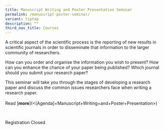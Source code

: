 ```yaml
---
title: Manuscript Writing and Poster Presentation Seminar
permalink: /manuscript-poster-seminar/
variant: tiptap
description: ""
third_nav_title: Courses
---
```

<p>A critical aspect of the scientific process is the reporting of new results
in scientific journals in order to disseminate that information to the
larger community of researchers.</p>
<p>How can you order and organise the information you wish to present? How
can you enhance the chance of your paper being published? Which journal
should you submit your research paper?</p>
<p>This seminar will take you through the stages of developing a research
paper and discuss the common issues researchers face when writing a research
paper.&nbsp;
<br>
<br>Read&nbsp;[<strong>more</strong>](&lt;[Agenda]+Manuscript+Writing+and+Poster+Presentation&gt;)</p>
<p>&nbsp;</p>
<p>Registration Closed</p>